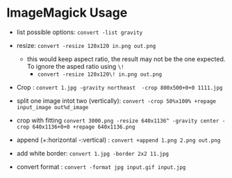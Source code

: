 # ImageMagick Usage

* list possible options: `convert -list gravity`

* resize: `convert -resize 120x120 in.png out.png`  
  - this would keep aspect ratio, the result may not be the one expected. To ignore the asped ratio using `\!`
    - `convert -resize 120x120\! in.png out.png`

* Crop : ` convert 1.jpg -gravity northeast  -crop 800x500+0+0 1111.jpg `

* split one image intot two (vertically): `convert -crop 50%x100% +repage input_image out%d_image`

* crop with fitting
  `convert 3000.png -resize 640x1136^ -gravity center -crop 640x1136+0+0 +repage 640x1136.png`

* append (+:horizontal -:vertical) : ` convert +append 1.png 2.png out.png `

* add white border: ` convert 1.jpg -border 2x2 11.jpg `

* convert format : `convert -format jpg input.gif input.jpg`
